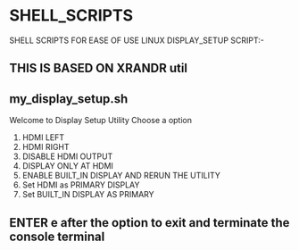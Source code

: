 # SHELL_SCRIPTS
SHELL SCRIPTS FOR EASE OF USE LINUX
DISPLAY_SETUP SCRIPT:-
## THIS IS BASED ON XRANDR util 
## my_display_setup.sh
Welcome to Display Setup Utility
Choose a option 
 1. HDMI LEFT 
 2. HDMI RIGHT 
 3. DISABLE HDMI OUTPUT 
 4. DISPLAY ONLY AT HDMI 
 5. ENABLE BUILT_IN DISPLAY AND RERUN THE UTILITY
 6. Set HDMI as PRIMARY DISPLAY 
 7. Set BUILT_IN DISPLAY AS PRIMARY
## ENTER e after the option to exit and terminate the console terminal
